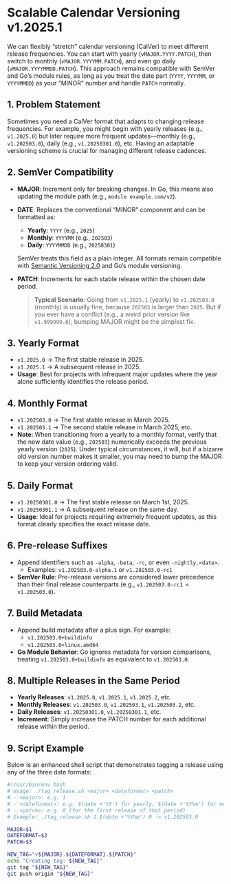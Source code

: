 # Scalable Calendar Versioning v1.2025.1

We can flexibly “stretch” calendar versioning (CalVer) to meet different release frequencies. You can start with yearly (`vMAJOR.YYYY.PATCH`), then switch to monthly (`vMAJOR.YYYYMM.PATCH`), and even go daily (`vMAJOR.YYYYMMDD.PATCH`). This approach remains compatible with SemVer and Go’s module rules, as long as you treat the date part (`YYYY`, `YYYYMM`, or `YYYYMMDD`) as your “MINOR” number and handle `PATCH` normally.

## 1. Problem Statement
Sometimes you need a CalVer format that adapts to changing release frequencies. For example, you might begin with yearly releases (e.g., `v1.2025.0`) but later require more frequent updates—monthly (e.g., `v1.202503.0`), daily (e.g., `v1.20250301.0`), etc. Having an adaptable versioning scheme is crucial for managing different release cadences.

## 2. SemVer Compatibility
- **MAJOR**: Increment only for breaking changes. In Go, this means also updating the module path (e.g., `module example.com/v2`).
- **DATE**: Replaces the conventional “MINOR” component and can be formatted as:
  - **Yearly**: `YYYY` (e.g., `2025`)
  - **Monthly**: `YYYYMM` (e.g., `202503`)
  - **Daily**: `YYYYMMDD` (e.g., `20250301`)
  
  SemVer treats this field as a plain integer. All formats remain compatible with [Semantic Versioning 2.0](https://semver.org/) and Go’s module versioning.
- **PATCH**: Increments for each stable release within the chosen date period.
  > **Typical Scenario**: Going from `v1.2025.1` (yearly) to `v1.202503.0` (monthly) is usually fine, because `202503` is larger than `2025`. But if you ever have a conflict (e.g., a weird prior version like `v1.999999.0`), bumping MAJOR might be the simplest fix.

## 3. Yearly Format
- `v1.2025.0` → The first stable release in 2025.
- `v1.2025.1` → A subsequent release in 2025.
- **Usage**: Best for projects with infrequent major updates where the year alone sufficiently identifies the release period.

## 4. Monthly Format
- `v1.202503.0` → The first stable release in March 2025.
- `v1.202503.1` → The second stable release in March 2025, etc.
- **Note**: When transitioning from a yearly to a monthly format, verify that the new date value (e.g., `202503`) numerically exceeds the previous yearly version (`2025`). Under typical circumstances, it will, but if a bizarre old version number makes it smaller, you may need to bump the MAJOR to keep your version ordering valid.

## 5. Daily Format
- `v1.20250301.0` → The first stable release on March 1st, 2025.
- `v1.20250301.1` → A subsequent release on the same day.
- **Usage**: Ideal for projects requiring extremely frequent updates, as this format clearly specifies the exact release date.

## 6. Pre-release Suffixes
- Append identifiers such as `-alpha`, `-beta`, `-rc`, or even `-nightly.<date>`.
  - Examples: `v1.202503.0-alpha.1` or `v1.202503.0-rc1`
- **SemVer Rule**: Pre-release versions are considered lower precedence than their final release counterparts (e.g., `v1.202503.0-rc1 < v1.202503.0`).

## 7. Build Metadata
- Append build metadata after a plus sign. For example:
  - `v1.202503.0+buildinfo`
  - `v1.202503.0+linux.amd64`
- **Go Module Behavior**: Go ignores metadata for version comparisons, treating `v1.202503.0+buildinfo` as equivalent to `v1.202503.0`.

## 8. Multiple Releases in the Same Period
- **Yearly Releases**: `v1.2025.0`, `v1.2025.1`, `v1.2025.2`, etc.
- **Monthly Releases**: `v1.202503.0`, `v1.202503.1`, `v1.202503.2`, etc.
- **Daily Releases**: `v1.20250301.0`, `v1.20250301.1`, etc.
- **Increment**: Simply increase the PATCH number for each additional release within the period.

## 9. Script Example
Below is an enhanced shell script that demonstrates tagging a release using any of the three date formats:

```bash
#!/usr/bin/env bash
# Usage: ./tag_release.sh <major> <dateformat> <patch>
# - <major>: e.g. 1
# - <dateformat>: e.g. $(date +'%Y') for yearly, $(date +'%Y%m') for monthly, or $(date +'%Y%m%d') for daily
# - <patch>: e.g. 0 (for the first release of that period)
# Example: ./tag_release.sh 1 $(date +'%Y%m') 0 -> v1.202503.0

MAJOR=$1
DATEFORMAT=$2
PATCH=$3

NEW_TAG="v${MAJOR}.${DATEFORMAT}.${PATCH}"
echo "Creating tag: ${NEW_TAG}"
git tag "${NEW_TAG}"
git push origin "${NEW_TAG}"
```
